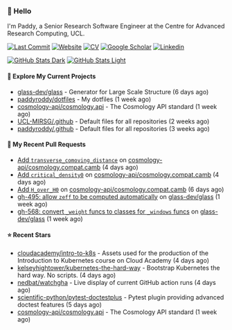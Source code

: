 ### 👋 Hello

I'm Paddy, a Senior Research Software Engineer at the Centre for Advanced
Research Computing, UCL.

[![Last Commit](https://img.shields.io/github/last-commit/paddyroddy/paddyroddy/main?label=updated)](https://github.com/paddyroddy)
[![Website](https://img.shields.io/badge/GitHub%20Pages-222?logo=githubpages&logoColor=fff&style=for-the-badge&style=flat)](https://paddyroddy.github.io)
[![CV](https://img.shields.io/badge/CV-PDF-pink.svg)](https://paddyroddy.github.io/cv)
[![Google Scholar](https://img.shields.io/badge/Google%20Scholar-4285F4?logo=googlescholar&logoColor=fff&style=for-the-badge&style=flat)](https://scholar.google.com/citations?user=OFigHUwAAAAJ)
[![Linkedin](https://img.shields.io/badge/LinkedIn-0A66C2?logo=linkedin&logoColor=fff&style=for-the-badge&style=flat)](https://www.linkedin.com/in/patrickjamesroddy)

[![GitHub Stats Dark](https://github-readme-stats-paddyroddy.vercel.app/api?username=paddyroddy&disable_animations=true&hide_border=true&hide_title=true&include_all_commits=true&rank_icon=github&show=prs_merged,reviews&show_icons=true&theme=tokyonight)](https://github.com/paddyroddy/paddyroddy#gh-dark-mode-only)
[![GitHub Stats Light](https://github-readme-stats-paddyroddy.vercel.app/api?username=paddyroddy&disable_animations=true&hide_border=true&hide_title=true&include_all_commits=true&rank_icon=github&show=prs_merged,reviews&show_icons=true&theme=default)](https://github.com/paddyroddy/paddyroddy#gh-light-mode-only)

#### 👷 Explore My Current Projects

- [glass-dev/glass](https://github.com/glass-dev/glass) - Generator for Large Scale Structure
  (6 days ago)
- [paddyroddy/dotfiles](https://github.com/paddyroddy/dotfiles) - My dotfiles
  (1 week ago)
- [cosmology-api/cosmology.api](https://github.com/cosmology-api/cosmology.api) - The Cosmology API standard
  (1 week ago)
- [UCL-MIRSG/.github](https://github.com/UCL-MIRSG/.github) - Default files for all repositories
  (2 weeks ago)
- [paddyroddy/.github](https://github.com/paddyroddy/.github) - Default files for all repositories
  (3 weeks ago)

#### 🔨 My Recent Pull Requests

- [Add `transverse_comoving_distance`](https://github.com/cosmology-api/cosmology.compat.camb/pull/50) on [cosmology-api/cosmology.compat.camb](https://github.com/cosmology-api/cosmology.compat.camb)
  (4 days ago)
- [Add `critical_density0`](https://github.com/cosmology-api/cosmology.compat.camb/pull/49) on [cosmology-api/cosmology.compat.camb](https://github.com/cosmology-api/cosmology.compat.camb)
  (4 days ago)
- [Add `H_over_H0`](https://github.com/cosmology-api/cosmology.compat.camb/pull/47) on [cosmology-api/cosmology.compat.camb](https://github.com/cosmology-api/cosmology.compat.camb)
  (6 days ago)
- [gh-495: allow `zeff` to be computed automatically](https://github.com/glass-dev/glass/pull/590) on [glass-dev/glass](https://github.com/glass-dev/glass)
  (1 week ago)
- [gh-568: convert `_weight` funcs to classes for `_windows` funcs](https://github.com/glass-dev/glass/pull/589) on [glass-dev/glass](https://github.com/glass-dev/glass)
  (1 week ago)

#### ⭐ Recent Stars

- [cloudacademy/intro-to-k8s](https://github.com/cloudacademy/intro-to-k8s) - Assets used for the production of the Introduction to Kubernetes course on Cloud Academy
  (4 days ago)
- [kelseyhightower/kubernetes-the-hard-way](https://github.com/kelseyhightower/kubernetes-the-hard-way) - Bootstrap Kubernetes the hard way. No scripts.
  (4 days ago)
- [nedbat/watchgha](https://github.com/nedbat/watchgha) - Live display of current GitHub action runs
  (4 days ago)
- [scientific-python/pytest-doctestplus](https://github.com/scientific-python/pytest-doctestplus) - Pytest plugin providing advanced doctest features
  (5 days ago)
- [cosmology-api/cosmology.api](https://github.com/cosmology-api/cosmology.api) - The Cosmology API standard
  (1 week ago)
